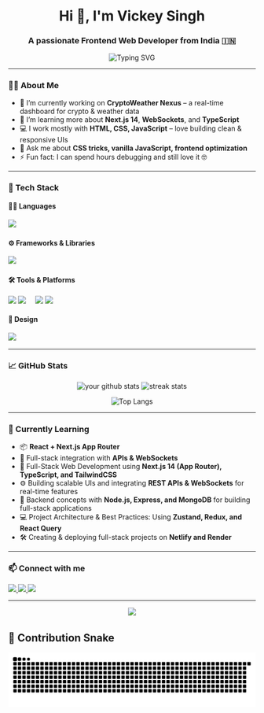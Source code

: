 <!-- Profile README.md -->

<h1 align="center">Hi 👋, I'm Vickey Singh</h1>
<h3 align="center">A passionate Frontend Web Developer from India 🇮🇳</h3>

<p align="center">
  <img src="https://readme-typing-svg.demolab.com?font=Fira+Code&duration=3000&pause=1000&center=true&vCenter=true&width=435&lines=Web+Developer+%7C+Frontend+Specialist;HTML%2C+CSS%2C+JavaScript+Expert;React%2C+Next.js%2C+TailwindCSS;Always+learning+new+stuff+%F0%9F%93%9A" alt="Typing SVG" />
</p>

---

### 👨‍💻 About Me

- 🔭 I’m currently working on **CryptoWeather Nexus** – a real-time dashboard for crypto & weather data  
- 🌱 I’m learning more about **Next.js 14**, **WebSockets**, and **TypeScript**
- 💻 I work mostly with **HTML, CSS, JavaScript** – love building clean & responsive UIs
- 💬 Ask me about **CSS tricks, vanilla JavaScript, frontend optimization**
- ⚡ Fun fact: I can spend hours debugging and still love it 🤓

---


### 🚀 Tech Stack

#### 🧑‍💻 Languages
<img src="https://skillicons.dev/icons?i=html,css,js,ts,java,python,c,cpp" />

#### ⚙️ Frameworks & Libraries
<img src="https://skillicons.dev/icons?i=react,nextjs,nodejs,redux,tailwind,bootstrap" />

#### 🛠️ Tools & Platforms

<p>
  <img src="https://skillicons.dev/icons?i=git,github,vscode,mongodb,mysql,vercel" />
  <img src="https://cdn.simpleicons.org/netlify/00C7B7" height="40px" style="margin-right:15px;" />
  <img src="https://img.shields.io/badge/Render-2E3A59?style=flat-square&logo=render&logoColor=white" height="40px" />
  <img src="https://cdn.simpleicons.org/wordpress/21759B" height="40px" style="margin-right:15px;" />
</p>

#### 🎨 Design
<img src="https://skillicons.dev/icons?i=figma,photoshop" />



---

### 📈 GitHub Stats

<p align="center">
  <img src="https://github-readme-stats.vercel.app/api?username=vickey-singh&show_icons=true&theme=radical" alt="your github stats" width="49%"/>
  <img src="https://github-readme-streak-stats.herokuapp.com/?user=vickey-singh&theme=radical" alt="streak stats" width="49%"/>
</p>

<p align="center">
  <img src="https://github-readme-stats.vercel.app/api/top-langs/?username=vickey-singh&layout=compact&theme=radical" alt="Top Langs" width="49%"/>
</p>

---

### 🧠 Currently Learning

- 📦 **React + Next.js App Router**
- 🧪 Full-stack integration with **APIs & WebSockets**
- 🚀 Full-Stack Web Development using **Next.js 14 (App Router), TypeScript, and TailwindCSS**
- ⚙️ Building scalable UIs and integrating **REST APIs & WebSockets** for real-time features
- 🧩 Backend concepts with **Node.js, Express, and MongoDB** for building full-stack applications
- 💻 Project Architecture & Best Practices: Using **Zustand, Redux, and React Query**
- 🛠️ Creating & deploying full-stack projects on **Netlify and Render**

---

### 📫 Connect with me

<p align="left">
  <a href="https://www.linkedin.com/in/vickey-kumar-singh-528862328/" target="_blank">
    <img src="https://img.shields.io/badge/LinkedIn-blue?style=for-the-badge&logo=linkedin" />
  </a>
  <a href="vickeykumarsingh.edu@gmail.com">
    <img src="https://img.shields.io/badge/Gmail-red?style=for-the-badge&logo=gmail" />
  </a>
  <a href="https://x.com/Vickey_Singh_" target="_blank">
    <img src="https://img.shields.io/badge/Twitter-1DA1F2?style=for-the-badge&logo=twitter" />
  </a>
</p>

---

<p align="center">
  <img src="https://github-profile-trophy.vercel.app/?username=vickey-singh&theme=onedark&no-bg=true" />
</p>


## 🐍 Contribution Snake

<p align="center">
  <img src="https://raw.githubusercontent.com/vickey-singh/vickey-singh/output/github-snake-dark.svg?palette=github-dark" alt="Snake animation" />
</p>
